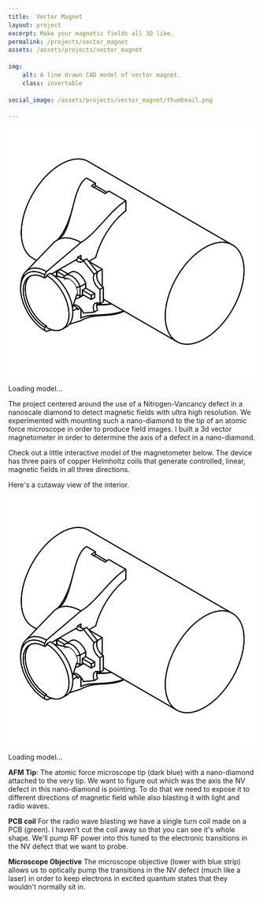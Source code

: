 ```yaml
---
title:  Vector Magnet
layout: project
excerpt: Make your magnetic fields all 3D like.
permalink: /projects/vector_magnet
assets: /assets/projects/vector_magnet

img:
    alt: A line drawn CAD model of vector magnet.
    class: invertable

social_image: /assets/projects/vector_magnet/thumbnail.png

---
```

<outline-model-viewer model = "/assets/blog/vector_magnet/vector_magnet.glb" zoom=500 camera='{"position":[3.118,3.203,10.1],"rotation":[-0.3104,0.2858,0.0902],"zoom":428.68750000000136,"target":[0,0,0]}'>
    <img class="outline-model-poster no-wc" src = "/assets/projects/bike_lights/thumbnail.svg">
    <p class="has-wc">Loading model...</p>
</outline-model-viewer>

The project centered around the use of a Nitrogen-Vancancy defect in a nanoscale diamond to detect magnetic fields with ultra high resolution. We experimented with mounting such a nano-diamond to the tip of an atomic force microscope in order to produce field images. I built a 3d vector magnetometer in order to determine the axis of a defect in a nano-diamond.

Check out a little interactive model of the magnetometer below. The device has three pairs of copper Helmholtz coils that generate controlled, linear, magnetic fields in all three directions.

Here's a cutaway view of the interior.

<outline-model-viewer model = "/assets/blog/vector_magnet/vector_magnet_section.glb" spin=false camera='{"position":[-3.069,3.172,10.17],"rotation":[-0.3052,-0.2811,-0.08718],"zoom":2860.0091628398345,"target":[0.007077,-0.02863,0.01116]}' materials=flat>
    <img class="outline-model-poster no-wc" src = "/assets/projects/bike_lights/thumbnail.svg">
    <p class="has-wc">Loading model...</p>
</outline-model-viewer>

**AFM Tip**: The atomic force microscope tip (dark blue) with a nano-diamond attached to the very tip. We want to figure out which was the axis the NV defect in this nano-diamond is pointing. To do that we need to expose it to different directions of magnetic field while also blasting it with light and radio waves.

**PCB coil** For the radio wave blasting we have a single turn coil made on a PCB (green). I haven't cut the coil away so that you can see it's whole shape. We'll pump RF power into this tuned to the electronic transitions in the NV defect that we want to probe.

**Microscope Objective** The microscope objective (lower with blue strip) allows us to optically pump the transitions in the NV defect (much like a laser) in order to keep electrons in excited quantum states that they wouldn't normally sit in.

